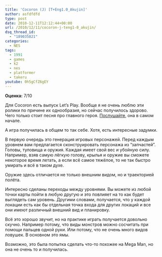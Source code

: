 ```yaml
---
title: 'Cocoron (J) [T+Eng1.0_Akujin]'
author: asfdfdfd
type: post
date: 2010-12-11T12:12:44+00:00
url: /2010/12/11/cocoron-j-teng1-0_akujin/
dsq_thread_id:
  - "189035821"
categories:
  - NES
tags:
  - 1991
  - games
  - k2
  - nes
  - platformer
  - takeru
youtube: 0h5gCfZ6gEY
---
```

**Оценка:** 7/10

Для Cocoron есть выпуск Let’s Play. Вообще я не очень люблю эти ролики по причине их однообразия, но сейчас получилось здорово. Чего только стоит песня про главного героя. [Послушайте](http://www.youtube.com/watch?v=4mzp4nf-fP4), она в самом начале.

А игра получилась в общем то так себе. Хотя, есть интересные задумки.

В первую очередь это генерация игровых персонажей. Перед каждым уровнем вам предлагается сконструировать персонажа из “запчастей”. Головы, туловища и оружия. Каждая имеет свой вес и убойную силу. Например, взяв самую лёгкую голову, крылья и оружие вы сможете некоторое время летать, а если всё самое тяжёлое, то не так быстро умирать и всё в таком духе.

Оружие здесь отличается не только внешним видом, но и траекторией полёта.

Интересно сделаны переходы между уровнями. Вы можете из любой точки карты пойти в любую другую и это повлияет на то как будет выглядеть сам уровень. Другими словами, получается, что у каждой локации есть как бы отдельная точка входа для других локаций и все они имеют различный внешний вид и планировку.

Всё это хорошо звучит, но на практике играть получается довольно скучно. Например потому, что виды монстров можно сосчитать при помощи пальцев одной руки. Или потому, что не очень много видов ловушек. В основном это ямы.

Возможно, это была попытка сделать что-то похожее на Mega Man, но она не очень то и получилась.